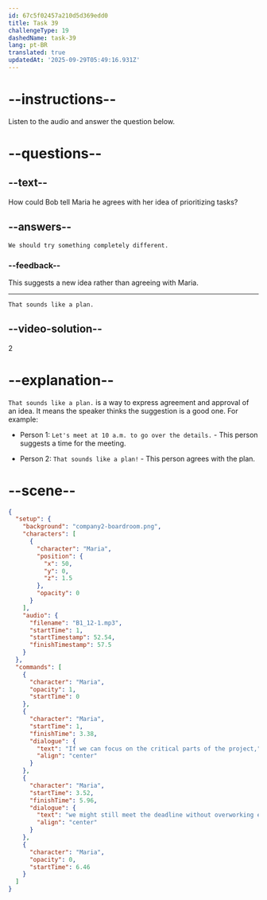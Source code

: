 ```yaml
---
id: 67c5f02457a210d5d369edd0
title: Task 39
challengeType: 19
dashedName: task-39
lang: pt-BR
translated: true
updatedAt: '2025-09-29T05:49:16.931Z'
---
```


<!-- (Audio) Maria: If we can focus on the critical parts of the project, we might still meet the deadline without overworking everyone. -->

<!-- SPEAKING -->

# --instructions--

Listen to the audio and answer the question below.

# --questions--

## --text--

How could Bob tell Maria he agrees with her idea of prioritizing tasks?  

## --answers--

`We should try something completely different.`  

### --feedback--

This suggests a new idea rather than agreeing with Maria.  

---

`That sounds like a plan.`

## --video-solution--

2  

# --explanation--

`That sounds like a plan.` is a way to express agreement and approval of an idea. It means the speaker thinks the suggestion is a good one. For example:

- Person 1: `Let's meet at 10 a.m. to go over the details.` - This person suggests a time for the meeting.

- Person 2: `That sounds like a plan!` - This person agrees with the plan.

# --scene--

```json
{
  "setup": {
    "background": "company2-boardroom.png",
    "characters": [
      {
        "character": "Maria",
        "position": {
          "x": 50,
          "y": 0,
          "z": 1.5
        },
        "opacity": 0
      }
    ],
    "audio": {
      "filename": "B1_12-1.mp3",
      "startTime": 1,
      "startTimestamp": 52.54,
      "finishTimestamp": 57.5
    }
  },
  "commands": [
    {
      "character": "Maria",
      "opacity": 1,
      "startTime": 0
    },
    {
      "character": "Maria",
      "startTime": 1,
      "finishTime": 3.38,
      "dialogue": {
        "text": "If we can focus on the critical parts of the project,",
        "align": "center"
      }
    },
    {
      "character": "Maria",
      "startTime": 3.52,
      "finishTime": 5.96,
      "dialogue": {
        "text": "we might still meet the deadline without overworking everyone.",
        "align": "center"
      }
    },
    {
      "character": "Maria",
      "opacity": 0,
      "startTime": 6.46
    }
  ]
}
```
